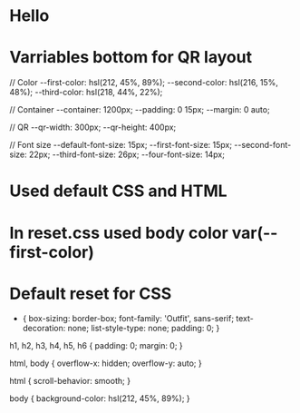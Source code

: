 # Hello

# Varriables bottom for QR layout 

// Color
--first-color: hsl(212, 45%, 89%);
--second-color: hsl(216, 15%, 48%);
--third-color: hsl(218, 44%, 22%);

// Container
--container: 1200px;
--padding: 0 15px;
--margin: 0 auto;

// QR
--qr-width: 300px;
--qr-height: 400px;

// Font size
--default-font-size: 15px;
--first-font-size: 15px;
--second-font-size: 22px;
--third-font-size: 26px;
--four-font-size: 14px;

# Used default CSS and HTML 
# In reset.css used body color var(--first-color)

# Default reset for CSS

* {
    box-sizing: border-box;
    font-family: 'Outfit', sans-serif;
    text-decoration: none;
    list-style-type: none;
    padding: 0;
}

h1, h2, h3, h4, h5, h6 {
    padding: 0;
    margin: 0;
}

html, body {
    overflow-x: hidden;
    overflow-y: auto;
}

html {
    scroll-behavior: smooth;
}

body {
    background-color: hsl(212, 45%, 89%);
}


